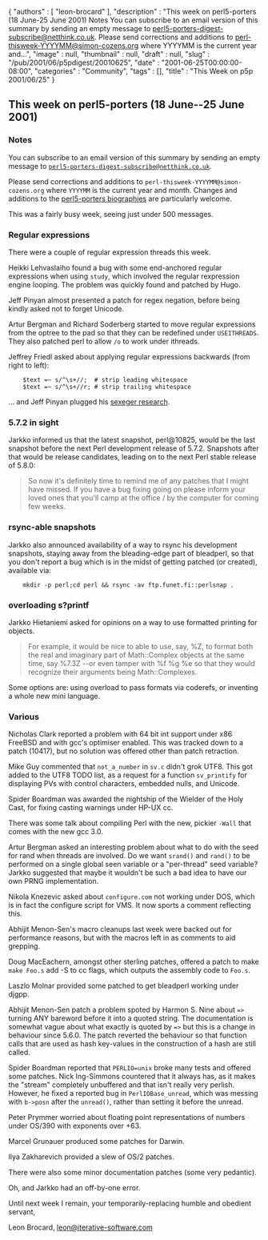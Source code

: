 {
   "authors" : [
      "leon-brocard"
   ],
   "description" : "This week on perl5-porters (18 June-25 June 2001) Notes You can subscribe to an email version of this summary by sending an empty message to perl5-porters-digest-subscribe@netthink.co.uk. Please send corrections and additions to perl-thisweek-YYYYMM@simon-cozens.org where YYYYMM is the current year and...",
   "image" : null,
   "thumbnail" : null,
   "draft" : null,
   "slug" : "/pub/2001/06/p5pdigest/20010625",
   "date" : "2001-06-25T00:00:00-08:00",
   "categories" : "Community",
   "tags" : [],
   "title" : "This Week on p5p 2001/06/25"
}





This week on perl5-porters (18 June--25 June 2001)
--------------------------------------------------

### Notes

You can subscribe to an email version of this summary by sending an
empty message to
[`perl5-porters-digest-subscribe@netthink.co.uk`](mailto:perl5-porters-digest-subscribe@netthink.co.uk).

Please send corrections and additions to
`perl-thisweek-YYYYMM@simon-cozens.org` where `YYYYMM` is the current
year and month. Changes and additions to the [perl5-porters
biographies](http://simon-cozens.org/writings/whos-who.html) are
particularly welcome.

This was a fairly busy week, seeing just under 500 messages.

### Regular expressions

There were a couple of regular expression threads this week.

Heikki Lehvaslaiho found a bug with some end-anchored regular
expressions when using `study`, which involved the regular rexpression
engine looping. The problem was quickly found and patched by Hugo.

Jeff Pinyan almost presented a patch for regex negation, before being
kindly asked not to forget Unicode.

Artur Bergman and Richard Soderberg started to move regular expressions
from the optree to the pad so that they can be redefined under
`USEITHREADS`. They also patched perl to allow `/o` to work under
ithreads.

Jeffrey Friedl asked about applying regular expressions backwards (from
right to left):

        $text =~ s/^\s+//;  # strip leading whitespace
        $text =~ s/^\s+//r; # strip trailing whitespace

... and Jeff Pinyan plugged his [sexeger
research](/media/_pub_2001_06_p5pdigest_20010625/expressions.html).
### 5.7.2 in sight

Jarkko informed us that the latest snapshot, perl@10825, would be the
last snapshot before the next Perl development release of 5.7.2.
Snapshots after that would be release candidates, leading on to the next
Perl stable release of 5.8.0:

> So now it's definitely time to remind me of any patches that I might
> have missed. If you have a bug fixing going on please inform your
> loved ones that you'll camp at the office / by the computer for coming
> few weeks.

### rsync-able snapshots

Jarkko also announced availability of a way to rsync his development
snapshots, staying away from the bleading-edge part of bleadperl, so
that you don't report a bug which is in the midst of getting patched (or
created), available via:

        mkdir -p perl;cd perl && rsync -av ftp.funet.fi::perlsnap .

### overloading s?printf

Jarkko Hietaniemi asked for opinions on a way to use formatted printing
for objects.

> For example, it would be nice to able to use, say, %Z, to format both
> the real and imaginary part of Math::Complex objects at the same time,
> say %7.3Z --or even tamper with %f %g %e so that they would recognize
> their arguments being Math::Complexes.

Some options are: using overload to pass formats via coderefs, or
inventing a whole new mini language.

### Various

Nicholas Clark reported a problem with 64 bit int support under x86
FreeBSD and with gcc's optimiser enabled. This was tracked down to a
patch (10417), but no solution was offered other than patch retraction.

Mike Guy commented that `not_a_number` in `sv.c` didn't grok UTF8. This
got added to the UTF8 TODO list, as a request for a function
`sv_printify` for displaying PVs with control characters, embedded
nulls, and Unicode.

Spider Boardman was awarded the nightship of the Wielder of the Holy
Cast, for fixing casting warnings under HP-UX cc.

There was some talk about compiling Perl with the new, pickier `-Wall`
that comes with the new gcc 3.0.

Artur Bergman asked an interesting problem about what to do with the
seed for rand when threads are involved. Do we want `srand()` and
`rand()` to be performed on a single global seen variable or a
"per-thread" seed variable? Jarkko suggested that maybe it wouldn't be
such a bad idea to have our own PRNG implementation.

Nikola Knezevic asked about `configure.com` not working under DOS, which
is in fact the configure script for VMS. It now sports a comment
reflecting this.

Abhijit Menon-Sen's macro cleanups last week were backed out for
performance reasons, but with the macros left in as comments to aid
grepping.

Doug MacEachern, amongst other sterling patches, offered a patch to make
`make Foo.s` add -S to cc flags, which outputs the assembly code to
`Foo.s`.

Laszlo Molnar provided some patched to get bleadperl working under
djgpp.

Abhijit Menon-Sen patch a problem spoted by Harmon S. Nine about `=>`
turning ANY bareword before it into a quoted string. The documentation
is somewhat vague about what exactly is quoted by `=>` but this is a
change in behaviour since 5.6.0. The patch reverted the behaviour so
that function calls that are used as hash key-values in the construction
of a hash are still called.

Spider Boardman reported that `PERLIO=unix` broke many tests and offered
some patches. Nick Ing-Simmons countered that it always has, as it makes
the "stream" completely unbuffered and that isn't really very perlish.
However, he fixed a reported bug in `PerlIOBase_unread`, which was
messing with `b->posn` after the `unread()`, rather than setting it
before the unread.

Peter Prymmer worried about floating point representations of numbers
under OS/390 with exponents over +63.

Marcel Grunauer produced some patches for Darwin.

Ilya Zakharevich provided a slew of OS/2 patches.

There were also some minor documentation patches (some very pedantic).

Oh, and Jarkko had an off-by-one error.

Until next week I remain, your temporarily-replacing humble and obedient
servant,

Leon Brocard, <leon@iterative-software.com>



